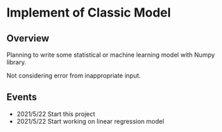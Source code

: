 # Implement of Classic Model

## Overview

Planning to write some statistical or machine learning model with Numpy library.

Not considering error from inappropriate input.

## Events

* 2021/5/22 Start this project
* 2021/5/22 Start working on linear regression model



